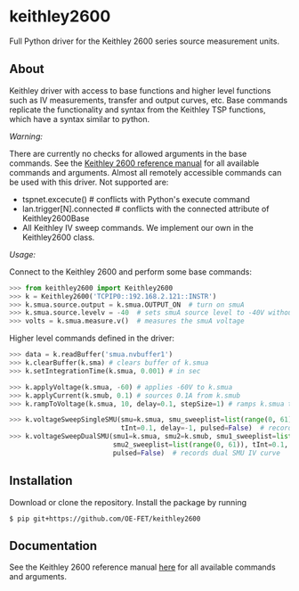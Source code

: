 # keithley2600
Full Python driver for the Keithley 2600 series source measurement units.

## About
Keithley driver with access to base functions and higher level functions such as IV measurements, transfer and output curves, etc. Base commands replicate the functionality and syntax from the Keithley TSP functions, which have a syntax similar to python.

*Warning:*

There are currently no checks for allowed arguments in the base commands. See the [Keithley 2600 reference manual](https://www.tek.com/keithley-source-measure-units/smu-2600b-series-sourcemeter-manual-8) for all available commands and arguments. Almost all remotely accessible commands can be used with this driver. Not supported are:

* tspnet.excecute() # conflicts with Python's execute command
* lan.trigger[N].connected # conflicts with the connected attribute of Keithley2600Base
* All Keithley IV sweep commands. We implement our own in the Keithley2600 class.

*Usage:*

Connect to the Keithley 2600 and perform some base commands:
```python
>>> from keithley2600 import Keithley2600
>>> k = Keithley2600('TCPIP0::192.168.2.121::INSTR')
>>> k.smua.source.output = k.smua.OUTPUT_ON  # turn on smuA
>>> k.smua.source.levelv = -40  # sets smuA source level to -40V without turning the smu on or off
>>> volts = k.smua.measure.v()  # measures the smuA voltage
```
Higher level commands defined in the driver:

```python
>>> data = k.readBuffer('smua.nvbuffer1')
>>> k.clearBuffer(k.sma) # clears buffer of k.smua
>>> k.setIntegrationTime(k.smua, 0.001) # in sec

>>> k.applyVoltage(k.smua, -60) # applies -60V to k.smua
>>> k.applyCurrent(k.smub, 0.1) # sources 0.1A from k.smub
>>> k.rampToVoltage(k.smua, 10, delay=0.1, stepSize=1) # ramps k.smua to 10V in 1V steps

>>> k.voltageSweepSingleSMU(smu=k.smua, smu_sweeplist=list(range(0, 61)),
                            tInt=0.1, delay=-1, pulsed=False)  # records single SMU IV curve
>>> k.voltageSweepDualSMU(smu1=k.smua, smu2=k.smub, smu1_sweeplist=list(range(0, 61)),
                          smu2_sweeplist=list(range(0, 61)), tInt=0.1, delay=-1,
                          pulsed=False)  # records dual SMU IV curve
```


## Installation
Download or clone the repository. Install the package by running
```console
$ pip git+https://github.com/OE-FET/keithley2600
```

##  Documentation

See the Keithley 2600 reference manual [here](https://www.tek.com/keithley-source-measure-units/smu-2600b-series-sourcemeter-manual-8) for all available commands and arguments.
